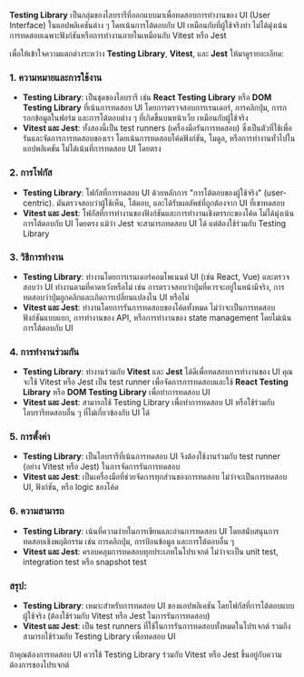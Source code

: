 **Testing Library** เป็นกลุ่มของไลบรารีที่ออกแบบมาเพื่อทดสอบการทำงานของ UI (User Interface) ในแอปพลิเคชันต่าง ๆ โดยเน้นการโต้ตอบกับ UI เหมือนกับที่ผู้ใช้จริงทำ ไม่ได้มุ่งเน้นการทดสอบเฉพาะฟังก์ชันหรือการทำงานภายในเหมือนกับ Vitest หรือ Jest

เพื่อให้เข้าใจความแตกต่างระหว่าง **Testing Library**, **Vitest**, และ **Jest** ให้มาดูรายละเอียด:

### 1. **ความหมายและการใช้งาน**
   - **Testing Library**: เป็นชุดของไลบรารี เช่น **React Testing Library** หรือ **DOM Testing Library** ที่เน้นการทดสอบ UI โดยการตรวจสอบการเรนเดอร์, การคลิกปุ่ม, การกรอกข้อมูลในฟอร์ม และการโต้ตอบต่าง ๆ ที่เกิดขึ้นบนหน้าเว็บ เหมือนกับผู้ใช้จริง
   - **Vitest และ Jest**: ทั้งสองนี้เป็น test runners (เครื่องมือรันการทดสอบ) ซึ่งเป็นตัวที่ใช้เพื่อรันและจัดการการทดสอบของเรา โดยเน้นการทดสอบโค้ดฟังก์ชัน, โมดูล, หรือการทำงานทั่วไปในแอปพลิเคชัน ไม่ได้เน้นที่การทดสอบ UI โดยตรง

### 2. **การโฟกัส**
   - **Testing Library**: โฟกัสที่การทดสอบ UI ด้วยหลักการ "การโต้ตอบของผู้ใช้จริง" (user-centric). มันตรวจสอบว่าผู้ใช้เห็น, โต้ตอบ, และได้รับผลลัพธ์ที่ถูกต้องจาก UI ที่เขาทดสอบ
   - **Vitest และ Jest**: โฟกัสที่การทำงานของฟังก์ชันและการทำงานเชิงตรรกะของโค้ด ไม่ได้มุ่งเน้นการโต้ตอบกับ UI โดยตรง แม้ว่า Jest จะสามารถทดสอบ UI ได้ แต่ต้องใช้ร่วมกับ Testing Library

### 3. **วิธีการทำงาน**
   - **Testing Library**: ทำงานโดยการเรนเดอร์คอมโพเนนต์ UI (เช่น React, Vue) และตรวจสอบว่า UI ทำงานตามที่คาดหวังหรือไม่ เช่น การตรวจสอบว่าปุ่มที่ควรจะอยู่ในหน้ามีจริง, การทดสอบว่าปุ่มถูกคลิกและเกิดการเปลี่ยนแปลงใน UI หรือไม่
   - **Vitest และ Jest**: ทำงานโดยการรันการทดสอบของโค้ดทั้งหมด ไม่ว่าจะเป็นการทดสอบฟังก์ชันแบบแยก, การทำงานของ API, หรือการทำงานของ state management โดยไม่เน้นการโต้ตอบกับ UI

### 4. **การทำงานร่วมกัน**
   - **Testing Library**: ทำงานร่วมกับ **Vitest** และ **Jest** ได้ดีเพื่อทดสอบการทำงานของ UI คุณจะใช้ Vitest หรือ Jest เป็น test runner เพื่อจัดการการทดสอบและใช้ **React Testing Library** หรือ **DOM Testing Library** เพื่อทำการทดสอบ UI
   - **Vitest และ Jest**: สามารถใช้ Testing Library เพื่อทำการทดสอบ UI หรือใช้ร่วมกับไลบรารีทดสอบอื่น ๆ ที่ไม่เกี่ยวข้องกับ UI ได้

### 5. **การตั้งค่า**
   - **Testing Library**: เป็นไลบรารีที่เน้นการทดสอบ UI จึงต้องใช้งานร่วมกับ test runner (อย่าง Vitest หรือ Jest) ในการจัดการรันการทดสอบ
   - **Vitest และ Jest**: เป็นเครื่องมือที่ช่วยจัดการทุกส่วนของการทดสอบ ไม่ว่าจะเป็นการทดสอบ UI, ฟังก์ชัน, หรือ logic ของโค้ด

### 6. **ความสามารถ**
   - **Testing Library**: เน้นที่ความง่ายในการเขียนและอ่านการทดสอบ UI โดยสนับสนุนการทดสอบเชิงพฤติกรรม เช่น การคลิกปุ่ม, การป้อนข้อมูล และการโต้ตอบอื่น ๆ
   - **Vitest และ Jest**: ครอบคลุมการทดสอบทุกประเภทในโปรเจกต์ ไม่ว่าจะเป็น unit test, integration test หรือ snapshot test 

### สรุป:
- **Testing Library**: เหมาะสำหรับการทดสอบ UI ของแอปพลิเคชัน โดยโฟกัสที่การโต้ตอบแบบผู้ใช้จริง (ต้องใช้ร่วมกับ Vitest หรือ Jest ในการรันการทดสอบ)
- **Vitest และ Jest**: เป็น test runners ที่ใช้ในการรันการทดสอบทั้งหมดในโปรเจกต์ รวมถึงสามารถใช้ร่วมกับ Testing Library เพื่อทดสอบ UI

ถ้าคุณต้องการทดสอบ UI ควรใช้ Testing Library ร่วมกับ Vitest หรือ Jest ขึ้นอยู่กับความต้องการของโปรเจกต์